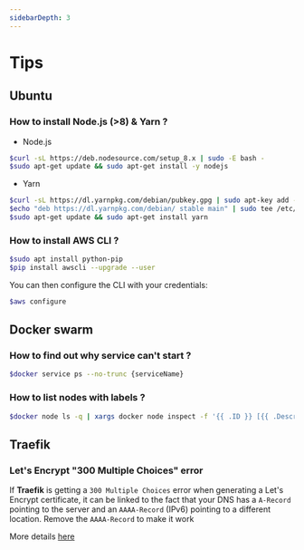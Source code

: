 ```yaml
---
sidebarDepth: 3
---
```


# Tips

## Ubuntu

### How to install Node.js (>8) & Yarn ?

* Node.js
  
```bash
$curl -sL https://deb.nodesource.com/setup_8.x | sudo -E bash -
$sudo apt-get update && sudo apt-get install -y nodejs
```
* Yarn

```bash
$curl -sL https://dl.yarnpkg.com/debian/pubkey.gpg | sudo apt-key add -
$echo "deb https://dl.yarnpkg.com/debian/ stable main" | sudo tee /etc/apt/sources.list.d/yarn.list
$sudo apt-get update && sudo apt-get install yarn
```
  
### How to install AWS CLI ?

```bash
$sudo apt install python-pip
$pip install awscli --upgrade --user
```

You can then configure the CLI with your credentials:

```bash
$aws configure
```

## Docker swarm

### How to find out why service can't start ?

```bash
$docker service ps --no-trunc {serviceName}
```

### How to list nodes with labels ?

```bash
$docker node ls -q | xargs docker node inspect -f '{{ .ID }} [{{ .Description.Hostname }}]: {{ .Spec.Labels }}'
```

## Traefik

### Let's Encrypt "300 Multiple Choices" error

If **Traefik** is getting a `300 Multiple Choices` error when generating a Let's Encrypt certificate, it can be linked to the fact that your DNS has a `A-Record` pointing to the server and an `AAAA-Record` (IPv6) pointing to a different location. Remove the `AAAA-Record` to make it work

More details [here](https://dev.to/c33s/lets-encrypt-certbotacmesh-and-the-300-multiple-choices-error-3e4i)

